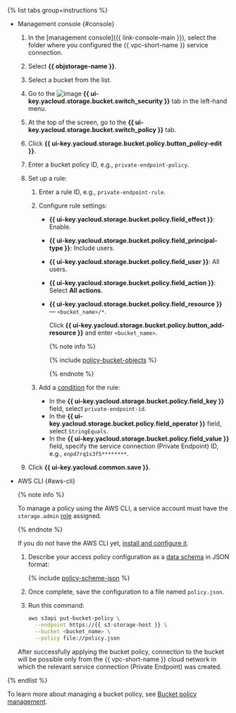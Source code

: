 {% list tabs group=instructions %}

- Management console {#console}

  1. In the [management console]({{ link-console-main }}), select the folder where you configured the {{ vpc-short-name }} service connection.
  1. Select **{{ objstorage-name }}**.
  1. Select a bucket from the list.
  1. Go to the ![image](../../_assets/console-icons/persons-lock.svg) **{{ ui-key.yacloud.storage.bucket.switch_security }}** tab in the left-hand menu.
  1. At the top of the screen, go to the **{{ ui-key.yacloud.storage.bucket.switch_policy }}** tab.
  1. Click **{{ ui-key.yacloud.storage.bucket.policy.button_policy-edit }}**.
  1. Enter a bucket policy ID, e.g., `private-endpoint-policy`.
  1. Set up a rule:

      1. Enter a rule ID, e.g., `private-endpoint-rule`.
      1. Configure rule settings:
          * **{{ ui-key.yacloud.storage.bucket.policy.field_effect }}**: Enable.
          * **{{ ui-key.yacloud.storage.bucket.policy.field_principal-type }}**: Include users.
          * **{{ ui-key.yacloud.storage.bucket.policy.field_user }}**: All users.
          * **{{ ui-key.yacloud.storage.bucket.policy.field_action }}**: Select **All actions**.
          * **{{ ui-key.yacloud.storage.bucket.policy.field_resource }}** — `<bucket_name>/*`.

            Click **{{ ui-key.yacloud.storage.bucket.policy.button_add-resource }}** and enter `<bucket_name>`.

            {% note info %}

            {% include [policy-bucket-objects](policy-bucket-objects.md) %}

            {% endnote %}

      1. Add a [condition](../../storage/s3/api-ref/policy/conditions.md) for the rule:

          * In the **{{ ui-key.yacloud.storage.bucket.policy.field_key }}** field, select `private-endpoint-id`.
          * In the **{{ ui-key.yacloud.storage.bucket.policy.field_operator }}** field, select `StringEquals`.
          * In the **{{ ui-key.yacloud.storage.bucket.policy.field_value }}** field, specify the service connection (Private Endpoint) ID, e.g., `enpd7rq1s3f5********`.
  1. Click **{{ ui-key.yacloud.common.save }}**.

- AWS CLI {#aws-cli}

  {% note info %}

  To manage a policy using the AWS CLI, a service account must have the `storage.admin` [role](../../storage/security/index.md#storage-admin) assigned.

  {% endnote %}

  If you do not have the AWS CLI yet, [install and configure it](../../storage/tools/aws-cli.md).

  1. Describe your access policy configuration as a [data schema](../../storage/s3/api-ref/policy/scheme.md) in JSON format:

      {% include [policy-scheme-json](../vpc/policy-scheme-json.md) %}

  1. Once complete, save the configuration to a file named `policy.json`.

  1. Run this command:

      ```bash
      aws s3api put-bucket-policy \
        --endpoint https://{{ s3-storage-host }} \
        --bucket <bucket_name> \
        --policy file://policy.json
      ```

  After successfully applying the bucket policy, connection to the bucket will be possible only from the {{ vpc-short-name }} cloud network in which the relevant service connection (Private Endpoint) was created.

{% endlist %}

To learn more about managing a bucket policy, see [Bucket policy management](../../storage/operations/buckets/policy.md).